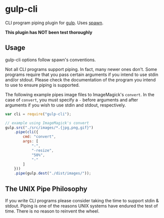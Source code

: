 # gulp-cli

CLI program piping plugin for [gulp](https://github.com/wearefractal/gulp). Uses [spawn](http://nodejs.org/api/child_process.html#child_process_child_process_spawn_command_args_options).

**This plugin has NOT been test thoroughly**

## Usage

gulp-cli options follow spawn's conventions.

Not all CLI programs support piping. In fact, many newer ones don't. Some programs require that you pass certain arguments if you intend to use stdin and/or stdout. Please check the documentation of the program you intend to use to ensure piping is supported.

The following example pipes image files to ImageMagick's `convert`. In the case of `convert`, you must specify a `-` before arguments and after arguments if you wish to use stdin and stdout, respectively.

```javascript
var cli = require("gulp-cli");

// example using ImageMagick's convert
gulp.src("./src/images/*.{jpg,png,gif}")
	.pipe(cli({
		cmd: "convert",
		args: [
			"-",
			"-resize",
			"50%",
			"-"
		]
	}))
	.pipe(gulp.dest("./dist/images/"));
```

## The UNIX Pipe Philosophy

If you write CLI programs please consider taking the time to support stdin & stdout. Piping is one of the reasons UNIX systems have endured the test of time. There is no reason to reinvent the wheel.
